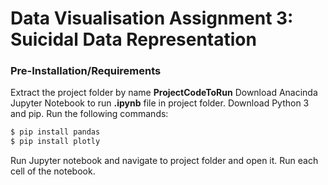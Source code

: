 # Data Visualisation Assignment 3: Suicidal Data Representation

### Pre-Installation/Requirements
Extract the project folder by name **ProjectCodeToRun**
Download Anacinda Jupyter Notebook to run **.ipynb** file in project folder.
Download Python 3 and pip.
Run the following commands:
```sh
$ pip install pandas
$ pip install plotly
```
Run Jupyter notebook and navigate to project folder and open it.
Run each cell of the notebook.
